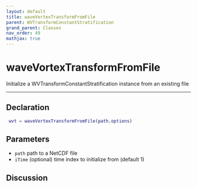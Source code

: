 ```yaml
---
layout: default
title: waveVortexTransformFromFile
parent: WVTransformConstantStratification
grand_parent: Classes
nav_order: 49
mathjax: true
---
```


#  waveVortexTransformFromFile

Initialize a WVTransformConstantStratification instance from an existing file


---

## Declaration
```matlab
 wvt = waveVortexTransformFromFile(path,options)
```
## Parameters
+ `path`  path to a NetCDF file
+ `iTime`  (optional) time index to initialize from (default 1)

## Discussion

        
